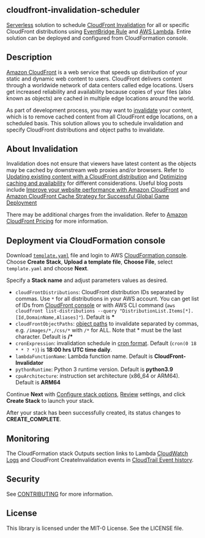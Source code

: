 ## cloudfront-invalidation-scheduler

[Serverless](https://aws.amazon.com/serverless/) solution to schedule [CloudFront Invalidation](https://docs.aws.amazon.com/AmazonCloudFront/latest/DeveloperGuide/Invalidation.html) for all or specific CloudFront distributions using [EventBridge Rule](https://docs.aws.amazon.com/eventbridge/latest/userguide/eb-create-rule-schedule.html) and [AWS Lambda](https://aws.amazon.com/lambda/). Entire solution can be deployed and configured from CloudFormation console.

## Description
[Amazon CloudFront](https://aws.amazon.com/cloudfront/) is a web service that speeds up distribution of your static and dynamic web content to users. CloudFront delivers content through a worldwide network of data centers called edge locations. Users get increased reliability and availability because copies of your files (also known as objects) are cached in multiple edge locations around the world. 

As part of development process, you may want to [invalidate](https://docs.aws.amazon.com/AmazonCloudFront/latest/DeveloperGuide/Invalidation.html) your content, which is to remove cached content from all CloudFront edge locations, on a scheduled basis. This solution allows you to schedule invalidation and specify CloudFront distributions and object paths to invalidate. 

## About Invalidation
Invalidation does not ensure that viewers have latest content as the objects may be cached by downstream web proxies and/or browsers. Refer to [Updating existing content with a CloudFront distribution](https://docs.aws.amazon.com/AmazonCloudFront/latest/DeveloperGuide/UpdatingExistingObjects.html) and [Optimizing caching and availability](https://docs.aws.amazon.com/AmazonCloudFront/latest/DeveloperGuide/ConfiguringCaching.html) for different considerations. Useful blog posts include [Improve your website performance with Amazon CloudFront](https://aws.amazon.com/blogs/networking-and-content-delivery/improve-your-website-performance-with-amazon-cloudfront/) and [Amazon CloudFront Cache Strategy for Successful Global Game Deployment](https://aws.amazon.com/blogs/apn/amazon-cloudfront-cache-strategy-for-successful-global-game-deployment/) 

There may be additional charges from the invalidation. Refer to [Amazon CloudFront Pricing](https://aws.amazon.com/cloudfront/pricing/) for more information. 


## Deployment via CloudFormation console
Download [`template.yaml`](template.yaml) file and login to AWS [CloudFormation console](https://console.aws.amazon.com/cloudformation/home#/stacks/create/template). Choose **Create Stack**, **Upload a template file**, **Choose File**, select `template.yaml` and choose **Next**.

Specify a **Stack name** and adjust parameters values as desired.
- `cloudFrontDistributions`: CloudFront distribution IDs separated by commas. Use `*` for all distributions in your AWS account. You can get list of IDs from [CloudFront console](https://console.aws.amazon.com/cloudfront/home) or with AWS CLI command (`aws cloudfront list-distributions --query "DistributionList.Items[*].[Id,DomainName,Aliases]"`). Default  is **\***
- `cloudFrontObjectPaths`: [object paths](https://docs.aws.amazon.com/AmazonCloudFront/latest/DeveloperGuide/Invalidation.html#invalidation-specifying-objects-paths) to invalidate separated by commas, e.g. `/images/*,/css/*` with `/*` for ALL. Note that * must be the last character. Default is **/\***
- `cronExpression`: invalidation schedule in [cron format](https://docs.aws.amazon.com/eventbridge/latest/userguide/eb-create-rule-schedule.html#eb-cron-expressions). Default (`cron(0 18 * * ? *)`) is **18:00 hrs UTC time daily**. 
- `lambdaFunctionName`: Lambda function name. Default is **CloudFront-Invalidator**
- `pythonRuntime`: Python 3 runtime version. Default is **python3.9**
- `cpuArchitecture`: instruction set architecture (x86_64 or ARM64). Default is **ARM64**

Continue **Next** with [Configure stack options](https://docs.aws.amazon.com/AWSCloudFormation/latest/UserGuide/cfn-console-add-tags.html), [Review](https://docs.aws.amazon.com/AWSCloudFormation/latest/UserGuide/cfn-using-console-create-stack-review.html) settings, and click **Create Stack** to launch your stack. 

After your stack has been successfully created, its status changes to **CREATE_COMPLETE**. 


## Monitoring 
The CloudFormation stack Outputs section links to Lambda [CloudWatch Logs](https://docs.aws.amazon.com/AmazonCloudWatch/latest/logs/WhatIsCloudWatchLogs.html) and CloudFront CreateInvalidation events in [CloudTrail Event history](https://docs.aws.amazon.com/awscloudtrail/latest/userguide/view-cloudtrail-events.html). 


## Security

See [CONTRIBUTING](CONTRIBUTING.md#security-issue-notifications) for more information.

## License

This library is licensed under the MIT-0 License. See the LICENSE file.

